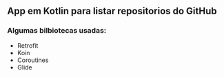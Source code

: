  ## App em Kotlin para listar repositorios do GitHub 
 
 ### Algumas bilbiotecas usadas:
 
 - Retrofit
 - Koin
 - Coroutines
 - Glide
 
 
 
